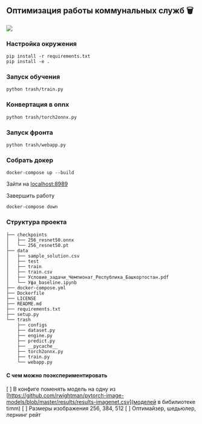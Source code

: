 ## Оптимизация работы коммунальных служб 🗑️

![](https://us.glasdon.com/images/products/400/glasdon-jubilee-80g-trash-can-3543-silver.jpg)

### Настройка окружения
```
pip install -r requirements.txt
pip install -e .
```
### Запуск обучения
```
python trash/train.py
```

### Конвертация в onnx
```
python trash/torch2onnx.py
```

### Запуск фронта
```
python trash/webapp.py
```

### Собрать докер
```
docker-compose up --build
```
Зайти на [localhost:8989](http://localhost:8989)

Завершить работу
```
docker-compose down
```

### Структура проекта
```
├── checkpoints
│   ├── 256_resnet50.onnx
│   └── 256_resnet50.pt
├── data
│   ├── sample_solution.csv
│   ├── test
│   ├── train
│   ├── train.csv
│   ├── Условие_задачи_Чемпионат_Республика_Башкортостан.pdf
│   └── Уфа_baseline.ipynb
├── docker-compose.yml
├── Dockerfile
├── LICENSE
├── README.md
├── requirements.txt
├── setup.py
└── trash
    ├── configs
    ├── dataset.py
    ├── engine.py
    ├── predict.py
    ├── __pycache__
    ├── torch2onnx.py
    ├── train.py
    └── webapp.py
```

#### С чем можно поэкспериментировать

[ ] В конфиге поменять модель на одну из [https://github.com/rwightman/pytorch-image-models/blob/master/results/results-imagenet.csv](моделей в бибилиотеке timm)
[ ] Размеры изображения 256, 384, 512
[ ] Оптимайзер, шедьюлер, лернинг рейт